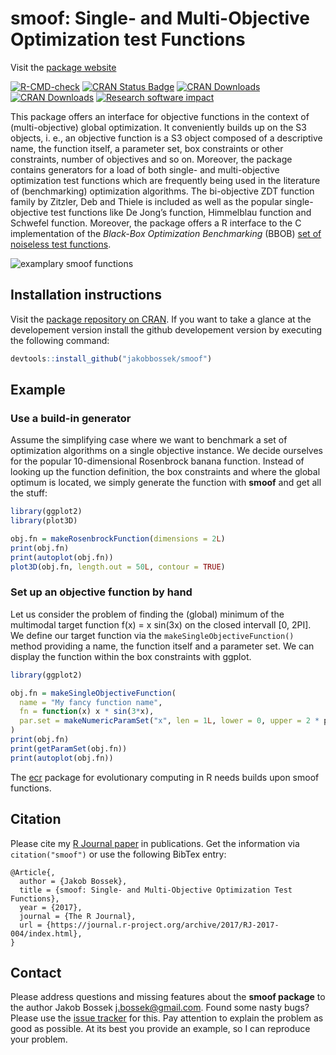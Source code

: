 
# smoof: Single- and Multi-Objective Optimization test Functions

Visit the [package website](https://jakobbossek.github.io/smoof/)

<!-- badges: start -->

[![R-CMD-check](https://github.com/jakobbossek/smoof/workflows/R-CMD-check/badge.svg)](https://github.com/jakobbossek/smoof/actions)
[![CRAN Status
Badge](http://www.r-pkg.org/badges/version/smoof)](http://cran.r-project.org/web/packages/smoof)
[![CRAN
Downloads](http://cranlogs.r-pkg.org/badges/smoof)](http://cran.rstudio.com/web/packages/smoof/index.html)
[![CRAN
Downloads](http://cranlogs.r-pkg.org/badges/grand-total/smoof?color=orange)](http://cran.rstudio.com/web/packages/smoof/index.html)
[![Research software
impact](http://depsy.org/api/package/cran/smoof/badge.svg)](http://depsy.org/package/r/smoof)
<!-- badges: end -->

This package offers an interface for objective functions in the context
of (multi-objective) global optimization. It conveniently builds up on
the S3 objects, i. e., an objective function is a S3 object composed of
a descriptive name, the function itself, a parameter set, box
constraints or other constraints, number of objectives and so on.
Moreover, the package contains generators for a load of both single- and
multi-objective optimization test functions which are frequently being
used in the literature of (benchmarking) optimization algorithms. The
bi-objective ZDT function family by Zitzler, Deb and Thiele is included
as well as the popular single-objective test functions like De Jong’s
function, Himmelblau function and Schwefel function. Moreover, the
package offers a R interface to the C implementation of the *Black-Box
Optimization Benchmarking* (BBOB) [set of noiseless test
functions](http://coco.gforge.inria.fr/doku.php?id=bbob-2009-downloads).

![examplary smoof
functions](https://raw.githubusercontent.com/jakobbossek/smoof/screenshots/smoof_funs_example.png)

## Installation instructions

Visit the [package repository on
CRAN](http://cran.r-project.org/web/packages/smoof/index.html). If you
want to take a glance at the developement version install the github
developement version by executing the following command:

``` r
devtools::install_github("jakobbossek/smoof")
```

## Example

### Use a build-in generator

Assume the simplifying case where we want to benchmark a set of
optimization algorithms on a single objective instance. We decide
ourselves for the popular 10-dimensional Rosenbrock banana function.
Instead of looking up the function definition, the box constraints and
where the global optimum is located, we simply generate the function
with **smoof** and get all the stuff:

``` r
library(ggplot2)
library(plot3D)

obj.fn = makeRosenbrockFunction(dimensions = 2L)
print(obj.fn)
print(autoplot(obj.fn))
plot3D(obj.fn, length.out = 50L, contour = TRUE)
```

### Set up an objective function by hand

Let us consider the problem of finding the (global) minimum of the
multimodal target function f(x) = x sin(3x) on the closed intervall \[0,
2PI\]. We define our target function via the
`makeSingleObjectiveFunction()` method providing a name, the function
itself and a parameter set. We can display the function within the box
constraints with ggplot.

``` r
library(ggplot2)

obj.fn = makeSingleObjectiveFunction(
  name = "My fancy function name",
  fn = function(x) x * sin(3*x),
  par.set = makeNumericParamSet("x", len = 1L, lower = 0, upper = 2 * pi)
)
print(obj.fn)
print(getParamSet(obj.fn))
print(autoplot(obj.fn))
```

The [ecr](https://github.com/jakobbossek/ecr2) package for evolutionary
computing in R needs builds upon smoof functions.

## Citation

Please cite my [R Journal
paper](https://journal.r-project.org/archive/2017/RJ-2017-004/index.html)
in publications. Get the information via `citation("smoof")` or use the
following BibTex entry:

    @Article{,
      author = {Jakob Bossek},
      title = {smoof: Single- and Multi-Objective Optimization Test Functions},
      year = {2017},
      journal = {The R Journal},
      url = {https://journal.r-project.org/archive/2017/RJ-2017-004/index.html},
    }

## Contact

Please address questions and missing features about the **smoof
package** to the author Jakob Bossek <j.bossek@gmail.com>. Found some
nasty bugs? Please use the [issue
tracker](https://github.com/jakobbossek/smoof/issues) for this. Pay
attention to explain the problem as good as possible. At its best you
provide an example, so I can reproduce your problem.

